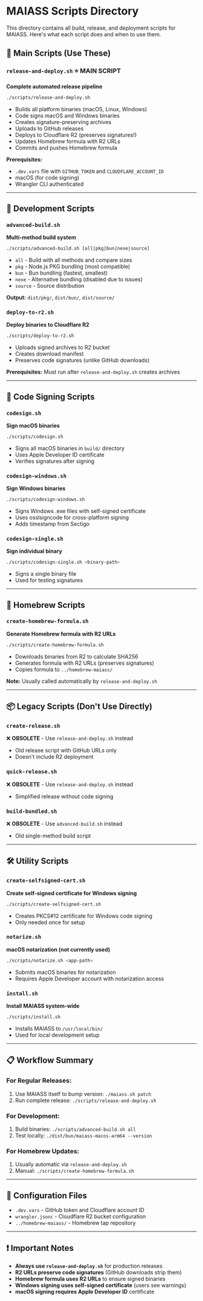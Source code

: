 # MAIASS Scripts Directory

This directory contains all build, release, and deployment scripts for MAIASS. Here's what each script does and when to use them.

## 🚀 Main Scripts (Use These)

### `release-and-deploy.sh` ⭐ **MAIN SCRIPT**
**Complete automated release pipeline**
```bash
./scripts/release-and-deploy.sh
```
- Builds all platform binaries (macOS, Linux, Windows)
- Code signs macOS and Windows binaries
- Creates signature-preserving archives
- Uploads to GitHub releases
- Deploys to Cloudflare R2 (preserves signatures!)
- Updates Homebrew formula with R2 URLs
- Commits and pushes Homebrew formula

**Prerequisites:**
- `.dev.vars` file with `GITHUB_TOKEN` and `CLOUDFLARE_ACCOUNT_ID`
- macOS (for code signing)
- Wrangler CLI authenticated

---

## 🔧 Development Scripts

### `advanced-build.sh`
**Multi-method build system**
```bash
./scripts/advanced-build.sh [all|pkg|bun|nexe|source]
```
- `all` - Build with all methods and compare sizes
- `pkg` - Node.js PKG bundling (most compatible)
- `bun` - Bun bundling (fastest, smallest)
- `nexe` - Alternative bundling (disabled due to issues)
- `source` - Source distribution

**Output:** `dist/pkg/`, `dist/bun/`, `dist/source/`

### `deploy-to-r2.sh`
**Deploy binaries to Cloudflare R2**
```bash
./scripts/deploy-to-r2.sh
```
- Uploads signed archives to R2 bucket
- Creates download manifest
- Preserves code signatures (unlike GitHub downloads)

**Prerequisites:** Must run after `release-and-deploy.sh` creates archives

---

## 🔐 Code Signing Scripts

### `codesign.sh`
**Sign macOS binaries**
```bash
./scripts/codesign.sh
```
- Signs all macOS binaries in `build/` directory
- Uses Apple Developer ID certificate
- Verifies signatures after signing

### `codesign-windows.sh`
**Sign Windows binaries**
```bash
./scripts/codesign-windows.sh
```
- Signs Windows .exe files with self-signed certificate
- Uses osslsigncode for cross-platform signing
- Adds timestamp from Sectigo

### `codesign-single.sh`
**Sign individual binary**
```bash
./scripts/codesign-single.sh <binary-path>
```
- Signs a single binary file
- Used for testing signatures

---

## 🍺 Homebrew Scripts

### `create-homebrew-formula.sh`
**Generate Homebrew formula with R2 URLs**
```bash
./scripts/create-homebrew-formula.sh
```
- Downloads binaries from R2 to calculate SHA256
- Generates formula with R2 URLs (preserves signatures)
- Copies formula to `../homebrew-maiass/`

**Note:** Usually called automatically by `release-and-deploy.sh`

---

## 📦 Legacy Scripts (Don't Use Directly)

### `create-release.sh`
❌ **OBSOLETE** - Use `release-and-deploy.sh` instead
- Old release script with GitHub URLs only
- Doesn't include R2 deployment

### `quick-release.sh`
❌ **OBSOLETE** - Use `release-and-deploy.sh` instead
- Simplified release without code signing

### `build-bundled.sh`
❌ **OBSOLETE** - Use `advanced-build.sh` instead
- Old single-method build script

---

## 🛠️ Utility Scripts

### `create-selfsigned-cert.sh`
**Create self-signed certificate for Windows signing**
```bash
./scripts/create-selfsigned-cert.sh
```
- Creates PKCS#12 certificate for Windows code signing
- Only needed once for setup

### `notarize.sh`
**macOS notarization (not currently used)**
```bash
./scripts/notarize.sh <app-path>
```
- Submits macOS binaries for notarization
- Requires Apple Developer account with notarization access

### `install.sh`
**Install MAIASS system-wide**
```bash
./scripts/install.sh
```
- Installs MAIASS to `/usr/local/bin/`
- Used for local development setup

---

## 📋 Workflow Summary

### For Regular Releases:
1. Use MAIASS itself to bump version: `./maiass.sh patch`
2. Run complete release: `./scripts/release-and-deploy.sh`

### For Development:
1. Build binaries: `./scripts/advanced-build.sh all`
2. Test locally: `./dist/bun/maiass-macos-arm64 --version`

### For Homebrew Updates:
1. Usually automatic via `release-and-deploy.sh`
2. Manual: `./scripts/create-homebrew-formula.sh`

---

## 🔧 Configuration Files

- `.dev.vars` - GitHub token and Cloudflare account ID
- `wrangler.jsonc` - Cloudflare R2 bucket configuration
- `../homebrew-maiass/` - Homebrew tap repository

---

## ❗ Important Notes

- **Always use `release-and-deploy.sh`** for production releases
- **R2 URLs preserve code signatures** (GitHub downloads strip them)
- **Homebrew formula uses R2 URLs** to ensure signed binaries
- **Windows signing uses self-signed certificate** (users see warnings)
- **macOS signing requires Apple Developer ID** certificate

